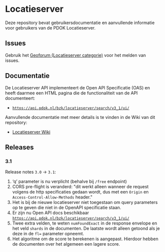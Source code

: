 # Locatieserver

Deze repository bevat gebruikersdocumentatie en aanvullende informatie voor gebruikers van de PDOK Locatieserver.

## Issues

Gebruik het [Geoforum (Locatieserver categorie)](https://geoforum.nl/c/applicaties-en-diensten/locatieserver) voor het melden van issues.

## Documentatie

De Locatieserver API implementeert de Open API Specificatie (OAS) en heeft daarmee een HTML pagina die de functionaliteit van de API documenteert:

- [`https://api.pdok.nl/bzk/locatieserver/search/v3_1/ui/`](https://api.pdok.nl/bzk/locatieserver/search/v3_1/ui/)

Aanvullende documentatie met meer details is te vinden in de Wiki van dit repository:

- [Locatieserver Wiki](https://github.com/PDOK/locatieserver/wiki)

## Releases

### 3.1

Release notes `3.0` -> `3.1`:

1. ‘q’ parameter is nu verplicht (behalve bij `/free` endpoint)
2. CORS pre-flight is veranderd: "dit werkt alleen wanneer de request volgens de http specificaties gedaan wordt, dus met een `Origin` en `Access-Control-Allow-Methods` header."
3. Het is bij de nieuwe locatieserver niet toegestaan om query parameters op te geven die niet in de OpenAPI specificatie staan.
4. Er zijn nu Open API docs beschikbaar [`https://api.pdok.nl/bzk/locatieserver/search/v3_1/ui/`](https://api.pdok.nl/bzk/locatieserver/search/v3_1/ui/)
5. Twee extra velden, te weten `numFoundExact` in de response envelope en het veld `shards` in de documenten. De laatste wordt alleen getoond als je deze in de `fl=` parameter opneemt.
6. Het algoritme om de score te berekenen is aangepast. Hierdoor hebben de documenten over het algemeen een lagere score.
